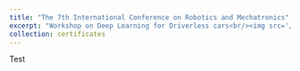 ```yaml
---
title: "The 7th International Conference on Robotics and Mechatronics"
excerpt: "Workshop on Deep Learning for Driverless cars<br/><img src='/images/500x300.png' width="500" height="300">
collection: certificates
---
```


Test
